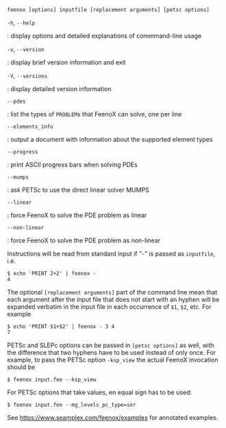 ~~~terminal
feenox [options] inputfile [replacement arguments] [petsc options]  
~~~

`-h`, `--help`

:    display options and detailed explanations of commmand-line usage


`-v`, `--version`

:    display brief version information and exit


`-V`, `--versions`

:    display detailed version information


`--pdes`

:    list the types of `PROBLEM`s that FeenoX can solve, one per line


`--elements_info`

:    output a document with information about the supported element types


`--progress`

:    print ASCII progress bars when solving PDEs


`--mumps`

:    ask PETSc to use the direct linear solver MUMPS


`--linear`

:    force FeenoX to solve the PDE problem as linear


`--non-linear`

:    force FeenoX to solve the PDE problem as non-linear


Instructions will be read from standard input if "-" is passed as `inputfile`, i.e.

```terminal
$ echo 'PRINT 2+2' | feenox -
4
```

The optional `[replacement arguments]` part of the command line mean that each
argument after the input file that does not start with an hyphen will be expanded
verbatim in the input file in each occurrence of `$1`, `$2`, etc. For example

```terminal
$ echo 'PRINT $1+$2' | feenox - 3 4
7
```

PETSc and SLEPc options can be passed in `[petsc options]` as well, with the
difference that two hyphens have to be used instead of only once. For example,
to pass the PETSc option `-ksp_view` the actual FeenoX invocation should be

```terminal
$ feenox input.fee --ksp_view
```

For PETSc options that take values, en equal sign has to be used:

```terminal
$ feenox input.fee --mg_levels_pc_type=sor
```

See <https://www.seamplex.com/feenox/examples> for annotated examples.

